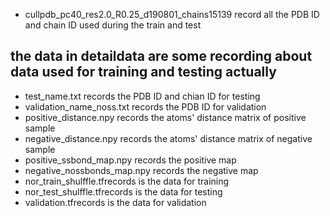 
* cullpdb_pc40_res2.0_R0.25_d190801_chains15139 record all the PDB ID and chain ID used during the train and test  
## the data in detaildata are some recording about data used for training and testing actually  
* test_name.txt records the PDB ID and chian ID for testing
* validation_name_noss.txt records the PDB ID for validation 
* positive_distance.npy records the atoms' distance matrix of positive sample  
* negative_distance.npy records the atoms' distance matrix of negative sample  
* positive_ssbond_map.npy records the positive map
* negative_nossbonds_map.npy records the negative map
* nor_train_shulffle.tfrecords is the data for training  
* nor_test_shulffle.tfrecords is the data for testing  
* validation.tfrecords is the data for validation  
  
